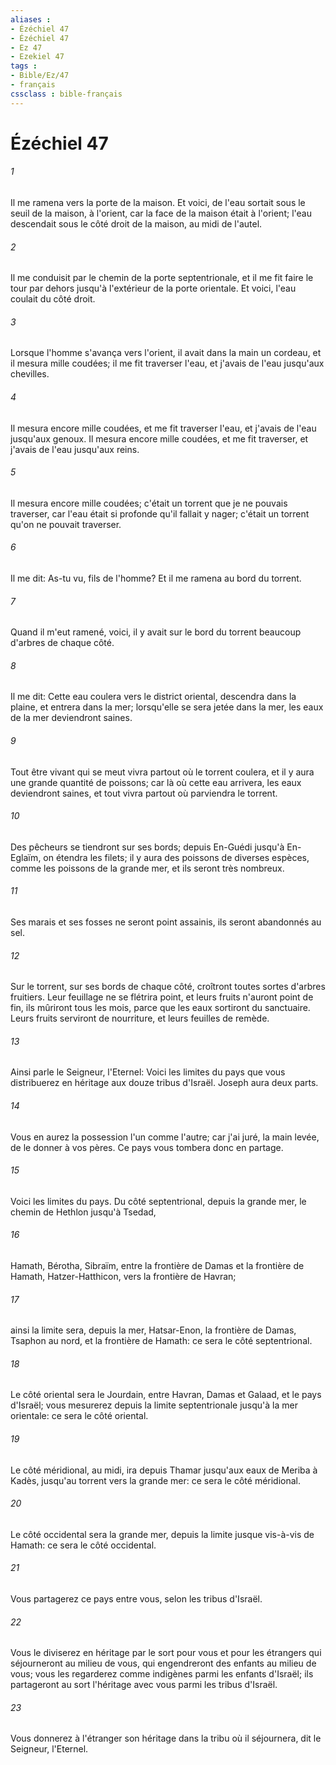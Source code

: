 ```yaml
---
aliases : 
- Ézéchiel 47
- Ézéchiel 47
- Ez 47
- Ezekiel 47
tags : 
- Bible/Ez/47
- français
cssclass : bible-français
---
```


# Ézéchiel 47

###### 1
Il me ramena vers la porte de la maison. Et voici, de l'eau sortait sous le seuil de la maison, à l'orient, car la face de la maison était à l'orient; l'eau descendait sous le côté droit de la maison, au midi de l'autel.
###### 2
Il me conduisit par le chemin de la porte septentrionale, et il me fit faire le tour par dehors jusqu'à l'extérieur de la porte orientale. Et voici, l'eau coulait du côté droit.
###### 3
Lorsque l'homme s'avança vers l'orient, il avait dans la main un cordeau, et il mesura mille coudées; il me fit traverser l'eau, et j'avais de l'eau jusqu'aux chevilles.
###### 4
Il mesura encore mille coudées, et me fit traverser l'eau, et j'avais de l'eau jusqu'aux genoux. Il mesura encore mille coudées, et me fit traverser, et j'avais de l'eau jusqu'aux reins.
###### 5
Il mesura encore mille coudées; c'était un torrent que je ne pouvais traverser, car l'eau était si profonde qu'il fallait y nager; c'était un torrent qu'on ne pouvait traverser.
###### 6
Il me dit: As-tu vu, fils de l'homme? Et il me ramena au bord du torrent.
###### 7
Quand il m'eut ramené, voici, il y avait sur le bord du torrent beaucoup d'arbres de chaque côté.
###### 8
Il me dit: Cette eau coulera vers le district oriental, descendra dans la plaine, et entrera dans la mer; lorsqu'elle se sera jetée dans la mer, les eaux de la mer deviendront saines.
###### 9
Tout être vivant qui se meut vivra partout où le torrent coulera, et il y aura une grande quantité de poissons; car là où cette eau arrivera, les eaux deviendront saines, et tout vivra partout où parviendra le torrent.
###### 10
Des pêcheurs se tiendront sur ses bords; depuis En-Guédi jusqu'à En-Eglaïm, on étendra les filets; il y aura des poissons de diverses espèces, comme les poissons de la grande mer, et ils seront très nombreux.
###### 11
Ses marais et ses fosses ne seront point assainis, ils seront abandonnés au sel.
###### 12
Sur le torrent, sur ses bords de chaque côté, croîtront toutes sortes d'arbres fruitiers. Leur feuillage ne se flétrira point, et leurs fruits n'auront point de fin, ils mûriront tous les mois, parce que les eaux sortiront du sanctuaire. Leurs fruits serviront de nourriture, et leurs feuilles de remède.
###### 13
Ainsi parle le Seigneur, l'Eternel: Voici les limites du pays que vous distribuerez en héritage aux douze tribus d'Israël. Joseph aura deux parts.
###### 14
Vous en aurez la possession l'un comme l'autre; car j'ai juré, la main levée, de le donner à vos pères. Ce pays vous tombera donc en partage.
###### 15
Voici les limites du pays. Du côté septentrional, depuis la grande mer, le chemin de Hethlon jusqu'à Tsedad,
###### 16
Hamath, Bérotha, Sibraïm, entre la frontière de Damas et la frontière de Hamath, Hatzer-Hatthicon, vers la frontière de Havran;
###### 17
ainsi la limite sera, depuis la mer, Hatsar-Enon, la frontière de Damas, Tsaphon au nord, et la frontière de Hamath: ce sera le côté septentrional.
###### 18
Le côté oriental sera le Jourdain, entre Havran, Damas et Galaad, et le pays d'Israël; vous mesurerez depuis la limite septentrionale jusqu'à la mer orientale: ce sera le côté oriental.
###### 19
Le côté méridional, au midi, ira depuis Thamar jusqu'aux eaux de Meriba à Kadès, jusqu'au torrent vers la grande mer: ce sera le côté méridional.
###### 20
Le côté occidental sera la grande mer, depuis la limite jusque vis-à-vis de Hamath: ce sera le côté occidental.
###### 21
Vous partagerez ce pays entre vous, selon les tribus d'Israël.
###### 22
Vous le diviserez en héritage par le sort pour vous et pour les étrangers qui séjourneront au milieu de vous, qui engendreront des enfants au milieu de vous; vous les regarderez comme indigènes parmi les enfants d'Israël; ils partageront au sort l'héritage avec vous parmi les tribus d'Israël.
###### 23
Vous donnerez à l'étranger son héritage dans la tribu où il séjournera, dit le Seigneur, l'Eternel.

